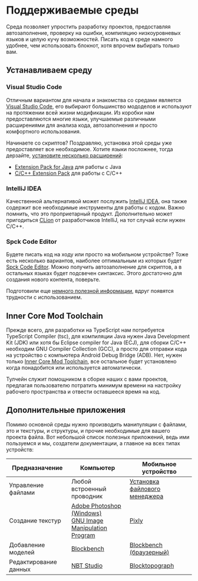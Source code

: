 # Поддерживаемые среды

Среда позволяет упростить разработку проектов, предоставляя автозаполнение, проверку на ошибки, компиляцию низкоуровневых языков и целую кучу возможностей. Писать код в среде намного удобнее, чем использовать блокнот, хотя впрочем выбирать только вам.

## Устанавливаем среду

### Visual Studio Code

Отличным вариантом для начала и знакомства со средами является [Visual Studio Code](https://code.visualstudio.com/), его выбирают большинство мододелов и используют на протяжении всей жизни модификации. Из коробки нам предоставляются многие языки, улучшаемые различными расширениями для анализа кода, автозаполнения и просто комфортного использования.

<!-- TODO: Изображение предполагаемой среды. -->

Начинаете со скриптов? Поздравляю, установка этой среды уже предоставляет все необходимое. Хотите языки посложнее, тогда дерзайте, [установите несколько расширений](https://code.visualstudio.com/docs/editor/extension-marketplace):

- [Extension Pack for Java](vscode:extension/vscjava.vscode-java-pack) для работы с Java
- [C/C++ Extension Pack](vscode:extension/ms-vscode.cpptools-extension-pack) для работы с C/C++

### IntelliJ IDEA

Качественной альтернативой может послужить [IntelliJ IDEA](https://www.jetbrains.com/ru-ru/idea/), она также содержит все необходимые инструменты для работы с кодом. Важно помнить, что это проприетарный продукт. Дополнительно может пригодиться [CLion](https://www.jetbrains.com/ru-ru/clion/) от разработчиков IntelliJ, на тот случай если нужен C/C++.

<!-- TODO: Изображение предполагаемой среды. -->

### Spck Code Editor

Будете писать код на ходу или просто на мобильном устройстве? Тоже есть несколько вариантов, наиболее оптимальным из которых будет [Spck Code Editor](https://play.google.com/store/apps/details?id=io.spck&hl=ru). Можно получить автозаполнение для скриптов, а в остальных языках будет подсвечен синтаксис. Этого достаточно для создания нового контента, поверьте.

<!-- TODO: Изображение предполагаемой среды. -->

Подготовили еще [немного полезной информации](https://telegra.ph/Spck-Editor-i-Inner-Core-04-08), вдруг появятся трудности с использованием.

## Inner Core Mod Toolchain

Прежде всего, для разработки на TypeScript нам потребуется TypeScript Compiler (tsc), для компиляции Java нужен Java Development Kit (JDK) или хотя бы Eclipse compiler for Java (ECJ), для сборки C/C++ необходим GNU Compiler Collection (GCC), а просто для отправки кода на устройство с компьютера Android Debug Bridge (ADB). Нет, нужен только [Inner Core Mod Toolchain](https://github.com/zheka2304/innercore-mod-toolchain/blob/master/README-ru.md), все остальное будет установлено когда понадобится или используется автоматически.

<!-- TODO: Изображение предполагаемой среды. -->

Тулчейн служит помощником в сборке наших с вами проектов, предлагая пользователю потратить минимум времени на настройку рабочего пространства и отвести оставшееся время на код.

## Дополнительные приложения

Помимо основной среды нужно производить манипуляции с файлами, это и текстуры, и структуры, и прочие необходимые для вашего проекта файла. Вот небольшой список полезных приложений, ведь ими пользуемся и мы, создатели документации, а главное на всех типах устройств:

| Предназначение | Компьютер | Мобильное устройство |
| --- | --- | --- |
| Управление файлами | Любой встроенный проводник | [Установка файлового менеджера](installing-pack#установка-файлового-менеджера) |
| Создание текстур | [Adobe Photoshop (Windows)](https://www.adobe.com/ru/products/photoshop.html) <br/> [GNU Image Manipulation Program](https://www.gimp.org/) | [Pixly](https://play.google.com/store/apps/details?id=com.meltinglogic.pixly&hl=ru) |
| Добавление моделей | [Blockbench](https://www.blockbench.net/) | [Blockbench (браузерный)](https://web.blockbench.net/) |
| Редактирование данных | [NBT Studio](https://github.com/tryashtar/nbt-studio) | [Blocktopograph](https://github.com/oO0oO0oO0o0o00/blocktopograph) |
